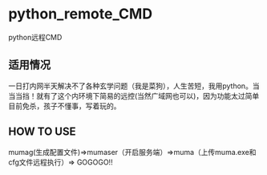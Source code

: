 # python_remote_CMD
 python远程CMD
## 适用情况
一日打内网半天解决不了各种玄学问题（我是菜狗），人生苦短，我用python。当当当挡！就有了这个内环境下简易的远控(当然广域网也可以)，因为功能太过简单目前免杀，孩子不懂事，写着玩的。
## HOW TO USE
mumag(生成配置文件)=>mumaser（开启服务端）=>muma（上传muma.exe和cfg文件远程执行）=> GOGOGO!!
